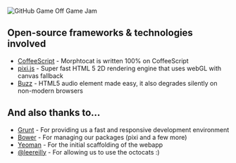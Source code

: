 ![GitHub Game Off Game Jam](https://f.cloud.github.com/assets/121322/1436486/25f88b78-4158-11e3-9b23-43596516362c.png)

## Open-source frameworks & technologies involved

* [CoffeeScript](http://coffeescript.org/) - Morphtocat is written 100% on CoffeeScript
* [pixi.js](https://github.com/GoodBoyDigital/pixi.js/) - Super fast HTML 5 2D rendering engine that uses webGL with canvas fallback
* [Buzz](https://github.com/jaysalvat/buzz) - HTML5 audio element made easy, it also degrades silently on non-modern browsers

## And also thanks to...

* [Grunt](http://gruntjs.com/) - For providing us a fast and responsive development environment
* [Bower](http://bower.io/) - For managing our packages (pixi and a few more)
* [Yeoman](http://yeoman.io/) - For the initial scaffolding of the webapp
* [@leereilly](https://github.com/leereilly) - For allowing us to use the octocats :)

